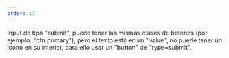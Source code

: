 ```yaml
---
order: 17
---
```


Input de tipo "submit", puede tener las mismas clases de botones (por ejemplo: "btn primary"), pero el texto está en un "value", no puede tener un icono en su interior, para ello usar un "button" de "type=submit".